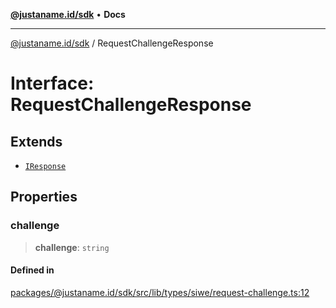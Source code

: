 [**@justaname.id/sdk**](../README.md) • **Docs**

***

[@justaname.id/sdk](../globals.md) / RequestChallengeResponse

# Interface: RequestChallengeResponse

## Extends

- [`IResponse`](IResponse.md)

## Properties

### challenge

> **challenge**: `string`

#### Defined in

[packages/@justaname.id/sdk/src/lib/types/siwe/request-challenge.ts:12](https://github.com/JustaName-id/JustaName-sdk/blob/577c5c787ef18bf8ddf8b997f021738a0e8ca336/packages/@justaname.id/sdk/src/lib/types/siwe/request-challenge.ts#L12)
